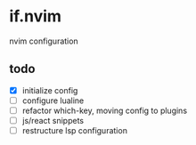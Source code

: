 # if.nvim

nvim configuration

## todo

- [x] initialize config
- [ ] configure lualine 
- [ ] refactor which-key, moving config to plugins
- [ ] js/react snippets
- [ ] restructure lsp configuration
